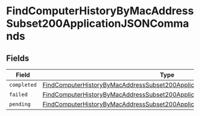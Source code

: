 # FindComputerHistoryByMacAddressSubset200ApplicationJSONCommands


## Fields

| Field                                                                                                                                                                             | Type                                                                                                                                                                              | Required                                                                                                                                                                          | Description                                                                                                                                                                       |
| --------------------------------------------------------------------------------------------------------------------------------------------------------------------------------- | --------------------------------------------------------------------------------------------------------------------------------------------------------------------------------- | --------------------------------------------------------------------------------------------------------------------------------------------------------------------------------- | --------------------------------------------------------------------------------------------------------------------------------------------------------------------------------- |
| `completed`                                                                                                                                                                       | [FindComputerHistoryByMacAddressSubset200ApplicationJSONCommandsCompleted](../../models/operations/findcomputerhistorybymacaddresssubset200applicationjsoncommandscompleted.md)[] | :heavy_minus_sign:                                                                                                                                                                | N/A                                                                                                                                                                               |
| `failed`                                                                                                                                                                          | [FindComputerHistoryByMacAddressSubset200ApplicationJSONCommandsFailed](../../models/operations/findcomputerhistorybymacaddresssubset200applicationjsoncommandsfailed.md)[]       | :heavy_minus_sign:                                                                                                                                                                | N/A                                                                                                                                                                               |
| `pending`                                                                                                                                                                         | [FindComputerHistoryByMacAddressSubset200ApplicationJSONCommandsPending](../../models/operations/findcomputerhistorybymacaddresssubset200applicationjsoncommandspending.md)[]     | :heavy_minus_sign:                                                                                                                                                                | N/A                                                                                                                                                                               |